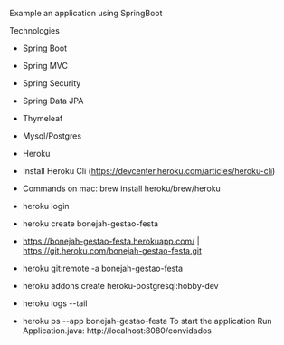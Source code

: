 Example an application using SpringBoot

Technologies
- Spring Boot
- Spring MVC
- Spring Security
- Spring Data JPA
- Thymeleaf
- Mysql/Postgres

- Heroku
 - Install Heroku Cli (https://devcenter.heroku.com/articles/heroku-cli)
  - Commands on mac: brew install heroku/brew/heroku 
  - heroku login
  - heroku create bonejah-gestao-festa
   - https://bonejah-gestao-festa.herokuapp.com/ | https://git.heroku.com/bonejah-gestao-festa.git
  - heroku git:remote -a bonejah-gestao-festa
  - heroku addons:create heroku-postgresql:hobby-dev
  - heroku logs --tail
  - heroku ps --app bonejah-gestao-festa
To start the application Run Application.java: http://localhost:8080/convidados
